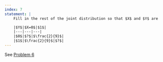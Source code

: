 ```yaml
---
index: 7
statement: |
    Fill in the rest of the joint distribution so that $X$ and $Y$ are independent. There are two possible answers:

    |$Y$|$X=0$|$1$|
    |---|---|---|
    |$0$|$?$|$\frac{2}{9}$|
    |$1$|$\frac{2}{9}$|$?$|
---
```

See [Problem 6](6.html)
